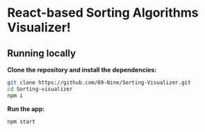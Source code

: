 # React-based Sorting Algorithms Visualizer!

## Running locally

**Clone the repository and install the dependencies:**

```sh
git clone https://github.com/09-Nine/Sorting-Visualizer.git
cd Sorting-visualizer
npm i
```

**Run the app:**

```sh
npm start
```
